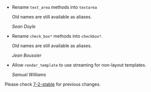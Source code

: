 *   Rename `text_area` methods into `textarea`

    Old names are still available as aliases.

    *Sean Doyle*

*   Rename `check_box*` methods into `checkbox*`.

    Old names are still available as aliases.

    *Jean Boussier*

*   Allow `render_template` to use streaming for non-layout templates.

    *Samuel Williams*

Please check [7-2-stable](https://github.com/rails/rails/blob/7-2-stable/actionview/CHANGELOG.md) for previous changes.
